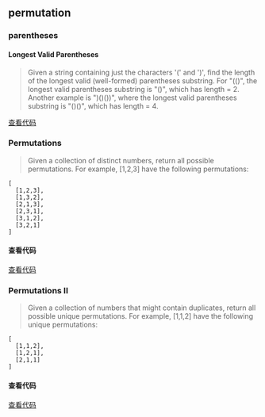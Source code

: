 ## permutation

### parentheses

#### Longest Valid Parentheses

> Given a string containing just the characters '(' and ')', find the length of the longest valid (well-formed) parentheses substring.
For "(()", the longest valid parentheses substring is "()", which has length = 2.
Another example is ")()())", where the longest valid parentheses substring is "()()", which has length = 4.

[查看代码](https://github.com/BlurtHeart/algorithms/blob/master/permutation_combination/parentheses.go#L80)

### Permutations

> Given a collection of distinct numbers, return all possible permutations.
  For example,
  [1,2,3] have the following permutations:

    [
      [1,2,3],
      [1,3,2],
      [2,1,3],
      [2,3,1],
      [3,1,2],
      [3,2,1]
    ]

#### 查看代码

[查看代码](https://github.com/BlurtHeart/algorithms/blob/master/permutation_combination/permutation.go#L46)

### Permutations II

> Given a collection of numbers that might contain duplicates, return all possible unique permutations.
  For example,
  [1,1,2] have the following unique permutations:

    [
      [1,1,2],
      [1,2,1],
      [2,1,1]
    ]

#### 查看代码

[查看代码](https://github.com/BlurtHeart/algorithms/blob/master/permutation_combination/permutation.go#L72)